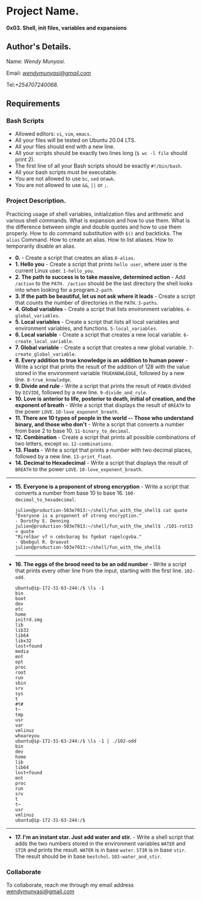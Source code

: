 # Project Name.
**0x03. Shell, init files, variables and expansions**

## Author's Details.
Name: *Wendy Munyasi.*

Email: *wendymunyasi@gmail.com*

Tel:*+254707240068.*

##  Requirements

### Bash Scripts
*   Allowed editors: `vi`, `vim`, `emacs`.
*   All your files will be tested on Ubuntu 20.04 LTS.
*   All your files should end with a new line.
*   All your scripts should be exactly two lines long (`$ wc -l file` should print 2).
*   The first line of all your Bash scripts should be exactly `#!/bin/bash`.
*   All your bash scripts must be executable.
*   You are not allowed to use `bc`, `sed` or`awk`.
*   You are not allowed to use `&&`, `||` or `;`.

### Project Description.
Practicing usage of shell variables, initialization files and arithmetic and various shell commands. What is expansion and how to use them.
What is the difference between single and double quotes and how to use them properly.
How to do command substitution with `$()` and backticks.
The `alias` Command.
How to create an alias.
How to list aliases.
How to temporarily disable an alias.


* **0. <o>** - Create a script that creates an alias.`0-alias`.
* **1. Hello you** - Create a script that prints `hello user`, where user is the current Linux user. `1-hello_you`.
* **2. The path to success is to take massive, determined action** - Add `/action` to the `PATH. /action` should be the last directory the shell looks into when looking for a program.`2-path`.
* **3. If the path be beautiful, let us not ask where it leads** - Create a script that counts the number of directories in the `PATH`. `3-paths`.
* **4. Global variables** - Create a script that lists environment variables. `4-global_variables`.
* **5. Local variables** - Create a script that lists all local variables and environment variables, and functions. `5-local_variables`.
* **6. Local variable** - Create a script that creates a new local variable. `6-create_local_variable`.
* **7. Global variable** - Create a script that creates a new global variable. `7-create_global_variable`.
* **8. Every addition to true knowledge is an addition to human power** - Write a script that prints the result of the addition of 128 with the value stored in the environment variable `TRUEKNOWLEDGE`, followed by a new line. `8-true_knowledge`.
* **9. Divide and rule** - Write a script that prints the result of `POWER` divided by `DIVIDE`, followed by a new line. `9-divide_and_rule`.
* **10. Love is anterior to life, posterior to death, initial of creation, and the exponent of breath** - Write a script that displays the result of `BREATH` to the power `LOVE`. `10-love_exponent_breath`.
* **11. There are 10 types of people in the world -- Those who understand binary, and those who don't** - Write a script that converts a number from base 2 to base 10. `11-binary_to_decimal`.
* **12. Combination** - Create a script that prints all possible combinations of two letters, except `oo`. `12-combinations`.
* **13. Floats** - Write a script that prints a number with two decimal places, followed by a new line. `13-print_float`.
* **14. Decimal to Hexadecimal** - Write a script that displays the result of `BREATH` to the power `LOVE`. `10-love_exponent_breath`.
---
* **15. Everyone is a proponent of strong encryption** - Write a script that converts a number from base 10 to base 16. `100-decimal_to_hexadecimal`.
    ```
    julien@production-503e7013:~/shell/fun_with_the_shell$ cat quote
    "Everyone is a proponent of strong encryption."
    - Dorothy E. Denning
    julien@production-503e7013:~/shell/fun_with_the_shell$ ./101-rot13 < quote
    "Rirelbar vf n cebcbarag bs fgebat rapelcgvba."
    - Qbebgul R. Qraavat
    julien@production-503e7013:~/shell/fun_with_the_shell$
    ```
    ---
* **16. The eggs of the brood need to be an odd number** - Write a script that prints every other line from the input, starting with the first line. `102-odd`.
    ```
    ubuntu@ip-172-31-63-244:/$ \ls -1
    bin
    boot
    dev
    etc
    home
    initrd.img
    lib
    lib32
    lib64
    libx32
    lost+found
    media
    mnt
    opt
    proc
    root
    run
    sbin
    srv
    sys
    t
    #t#
    t~
    tmp
    usr
    var
    vmlinuz
    whoareyou
    ubuntu@ip-172-31-63-244:/$ \ls -1 | ./102-odd
    bin
    dev
    home
    lib
    lib64
    lost+found
    mnt
    proc
    run
    srv
    t
    t~
    usr
    vmlinuz
    ubuntu@ip-172-31-63-244:/$
    ```
---
* **17. I'm an instant star. Just add water and stir.** - Write a shell script that adds the two numbers stored in the environment variables `WATER` and `STIR` and prints the result. `WATER` is in base `water`. `STIR` is in base `stir`. The result should be in base `bestchol`. `103-water_and_stir`.


### Collaborate

To collaborate, reach me through my email address wendymunyasi@gmail.com